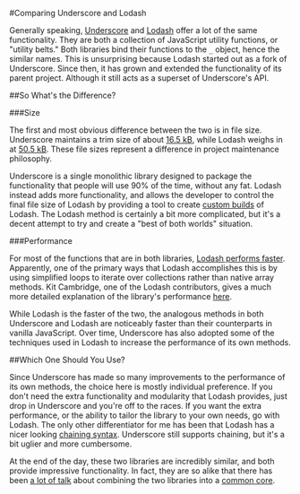#Comparing Underscore and Lodash

Generally speaking, [Underscore](http://underscorejs.org/) and [Lodash](https://lodash.com/) offer a lot of the same functionality. They are both a collection of JavaScript utility functions, or "utility belts." Both libraries bind their functions to the `_` object, hence the similar names. This is unsurprising because Lodash started out as a fork of Underscore. Since then, it has grown and extended the functionality of its parent project. Although it still acts as a superset of Underscore's API.


##So What's the Difference?

###Size

The first and most obvious difference between the two is in file size. Underscore maintains a trim size of about [16.5 kB](https://github.com/jashkenas/underscore/blob/master/underscore-min.js), while Lodash weighs in at [50.5 kB](https://github.com/lodash/lodash/blob/master/lodash.min.js). These file sizes represent a difference in project maintenance philosophy.

Underscore is a single monolithic library designed to package the functionality that people will use 90% of the time, without any fat. Lodash instead adds more functionality, and allows the developer to control the final file size of Lodash by providing a tool to create [custom builds](https://lodash.com/custom-builds) of Lodash. The Lodash method is certainly a bit more complicated, but it's a decent attempt to try and create a "best of both worlds" situation.

###Performance

For most of the functions that are in both libraries, [Lodash performs faster](http://danieltao.com/lazy.js/comparisons.html). Apparently, one of the primary ways that Lodash accomplishes this is by using simplified loops to iterate over collections rather than native array methods. Kit Cambridge, one of the Lodash contributors, gives a much more detailed explanation of the library's performance [here](http://kitcambridge.be/blog/say-hello-to-lo-dash/).

While Lodash is the faster of the two, the analogous methods in both Underscore and Lodash are noticeably faster than their counterparts in vanilla JavaScript. Over time, Underscore has also adopted some of the techniques used in Lodash to increase the performance of its own methods.

##Which One Should You Use?

Since Underscore has made so many improvements to the performance of its own methods, the choice here is mostly individual preference. If you don't need the extra functionality and modularity that Lodash provides, just drop in Underscore and you're off to the races. If you want the extra performance, or the ability to tailor the library to your own needs, go with Lodash. The only other differentiator for me has been that Lodash has a nicer looking [chaining syntax](https://blog.mariusschulz.com/2015/05/14/implicit-function-chains-in-lodash). Underscore still supports chaining, but it's a bit uglier and more cumbersome.

At the end of the day, these two libraries are incredibly similar, and both provide impressive functionality. In fact, they are so alike that there has been [a lot of talk](https://github.com/jashkenas/underscore/issues/2182) about combining the two libraries into a [common core](https://github.com/underdash/underdash).
